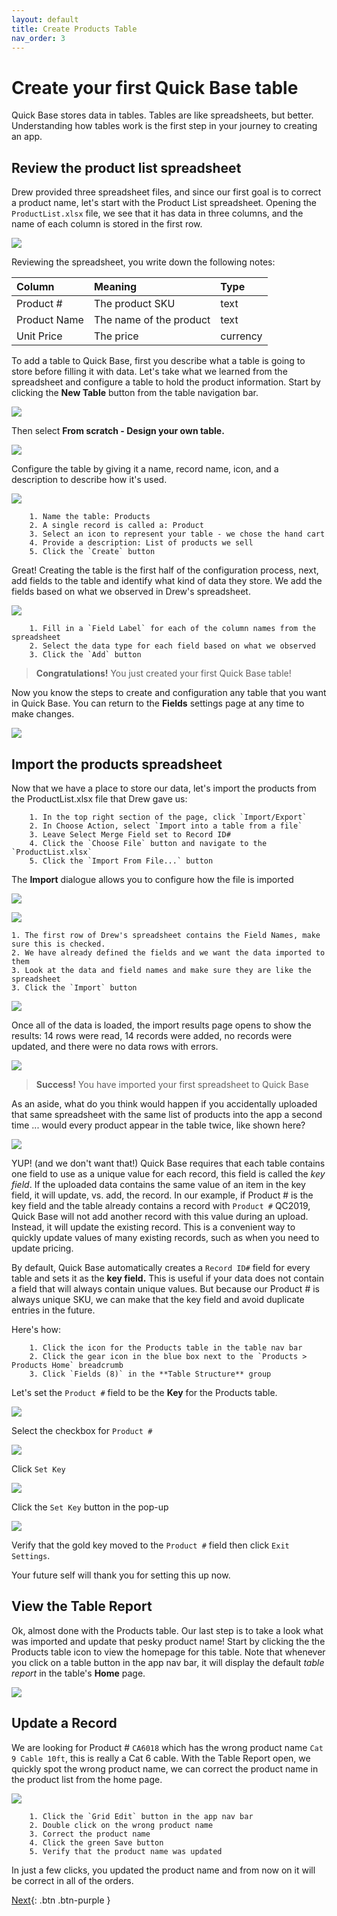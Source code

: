 ```yaml
---
layout: default
title: Create Products Table
nav_order: 3
---
```


# Create your first Quick Base table

Quick Base stores data in tables. Tables are like spreadsheets, but better.  Understanding how tables work is the first step in your journey to creating an app.  

## Review the product list spreadsheet

Drew provided three spreadsheet files, and since our first goal is to correct a product name, let's start with the Product List spreadsheet. Opening the `ProductList.xlsx` file, we see that it has data in three columns, and the name of each column is stored in the first row.  

![](assets/images/prodTable.png)

Reviewing the spreadsheet, you write down the following notes:

| Column | Meaning | Type |
|:-|:-|:-|
| Product # | The product SKU | text |
| Product Name | The name of the product | text |
| Unit Price | The price | currency |

To add a table to Quick Base, first you describe what a table is going to store before filling it with data. Let's take what we learned from the spreadsheet and configure a table to hold the product information. Start by clicking the **New Table** button from the table navigation bar. 

![](assets/images/image-3.png)

Then select **From scratch - Design your own table.**

![](assets/images/image-4.png)

Configure the table by giving it a name, record name, icon, and a description to describe how it's used.

![](assets/images/image-5.png)

~~~
    1. Name the table: Products
    2. A single record is called a: Product
    3. Select an icon to represent your table - we chose the hand cart
    4. Provide a description: List of products we sell
    5. Click the `Create` button
~~~

Great! Creating the table is the first half of the configuration process, next, add fields to the table and identify what kind of data they store. We add the fields based on what we observed in Drew's spreadsheet.  

![](assets/images/image-6.png)

~~~
    1. Fill in a `Field Label` for each of the column names from the spreadsheet
    2. Select the data type for each field based on what we observed
    3. Click the `Add` button
~~~

> **Congratulations!** You just created your first Quick Base table!

Now you know the steps to create and configuration any table that you want in Quick Base. You can return to the **Fields** settings page at any time to make changes.

![](assets/images/image-7.png)

## Import the products spreadsheet

Now that we have a place to store our data, let's import the products from the ProductList.xlsx file that Drew gave us:

~~~ 
    1. In the top right section of the page, click `Import/Export`
    2. In Choose Action, select `Import into a table from a file`
    3. Leave Select Merge Field set to Record ID#
    4. Click the `Choose File` button and navigate to the `ProductList.xlsx`
    5. Click the `Import From File...` button
~~~

The **Import** dialogue allows you to configure how the file is imported

![](assets/images/image-8.png)

![](assets/images/importProdcuts.png)

    1. The first row of Drew's spreadsheet contains the Field Names, make sure this is checked.
    2. We have already defined the fields and we want the data imported to them
    3. Look at the data and field names and make sure they are like the spreadsheet
    3. Click the `Import` button

![](assets/images/image-9.png)

Once all of the data is loaded, the import results page opens to show the results: 14 rows were read, 14 records were added, no records were updated, and there were no data rows with errors. 

![](assets/images/image-10.png)

> **Success!** You have imported your first spreadsheet to Quick Base

As an aside, what do you think would happen if you accidentally uploaded that same spreadsheet with the same list of products into the app a second time ... would every product appear in the table twice, like shown here?

![](assets/images/dupData.png)

YUP! (and we don't want that!) Quick Base requires that each table contains one field to use as a unique value for each record, this field is called the _key field_. If the uploaded data contains the same value of an item in the key field, it will update, vs. add, the record.  In our example, if Product # is the key field and the table already contains a record with `Product #` QC2019, Quick Base will not add another record with this value during an upload.  Instead, it will update the existing record.  This is a convenient way to quickly update values of many existing records, such as when you need to update pricing.

By default, Quick Base automatically creates a `Record ID#` field for every table and sets it as the **key field.**  This is useful if your data does not contain a field that will always contain unique values.  But because our Product # is always unique SKU, we can make that the key field and avoid duplicate entries in the future.

Here's how:

~~~
    1. Click the icon for the Products table in the table nav bar
    2. Click the gear icon in the blue box next to the `Products > Products Home` breadcrumb
    3. Click `Fields (8)` in the **Table Structure** group
~~~

Let's set the `Product #` field to be the **Key** for the Products table.

![](assets/images/image-11.png)

Select the checkbox for `Product #`

![](assets/images/image-12.png)

Click `Set Key`

![](assets/images/image-13.png)

Click the `Set Key` button in the pop-up  

![](assets/images/image-14.png)

Verify that the gold key moved to the `Product #` field then click `Exit Settings`.

Your future self will thank you for setting this up now. 

## View the Table Report

Ok, almost done with the Products table. Our last step is to take a look what was imported and update that pesky product name! Start by clicking the the Products table icon to view the homepage for this table. Note that whenever you click on a table button in the app nav bar, it will display the default _table report_ in the table's **Home** page. 

![](assets/images/image-15.png)

## Update a Record

We are looking for Product # `CA6018` which has the wrong product name `Cat 9 Cable 10ft`, this is really a Cat 6 cable. With the Table Report open, we quickly spot the wrong product name, we can correct the product name in the product list from the home page. 

![](assets/images/image-16.png)

~~~
    1. Click the `Grid Edit` button in the app nav bar 
    2. Double click on the wrong product name
    3. Correct the product name
    4. Click the green Save button
    5. Verify that the product name was updated 
~~~

In just a few clicks, you updated the product name and from now on it will be correct in all of the orders.

[Next](createOrders.html){: .btn .btn-purple }